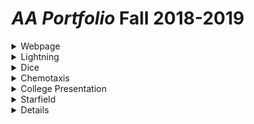 # *AA Portfolio* Fall 2018-2019

<details>
 <summary>Webpage</summary>
 <p>
  
  <a href="https://bharatha21.github.io/WebPageAashish/WebTest/Vacations.html">Vacations<br></a>
   
 
 <p>
 When I look back on my WebPage, it is really cool to see how I was able to display my cool photos from all 
        the vacations I have been on, on to a web page. This was a big step for my understanding on how much I can 
        do with java and html. It also made me realize how much I am capable of doing much more.
</p>
</p>
</details>    
 
  
  
 <details>
 <summary>Lightning</summary>
 <p>
  
  <a href="https://bharatha21.github.io/lightning2/">Rattatouile<br></a>
 
 <p>
Looking back on my Lightnig project, I remember how difficult it was to actually get the Lightning to appear
        on the screen. It was during this project that I became really comfortable asking for help when I was on the
        struggle bus. The project itself turned out good, although I might have to recheck my color schemes.
</p>
</p>
</details>     
     
     
     
     
 <details>
 <summary>Dice</summary>
 <p>
  
  <a href="https://bharatha21.github.io/dice3/">(D)Ice on My Wrist<br></a>
 
 <p>
Dice was one of my favorite projects we did all Tri, not only did I have fun while doing it but I figured it 
        out early and was able to tinker and make it better.
</p>
 </p> 
</details>


 <details>
 <summary>Chemotaxis</summary>
 <p>
  <a href="https://bharatha21.github.io/chemotaxis4/">Mint Oreos<nr></a>
 <p>
   <a href="https://bharatha21.github.io/PracticeChemo/">Modern Art<br></a>
 </p>
 <p>
 Chemotaxis was rough. It was really funny how I got my project, at first I created a bunch of circle objects
 and played around with the randomizer(which crated Modern Art) and then I just messed around with it more to get my final result. I can   still make it better, but I like where I ended.  
</p>
 </p>
</details> 


 
<details>
 <summary>College Presentation</summary>
 <p>
  
  <a href="https://docs.google.com/presentation/d/1dwFqulrfwr6D_06PPsU23uqHluj66n033EemwrsieE0/edit?usp=sharing">Purdue Pete<br></a>
 <p>
 I really liked the college presentation project. It was cool to do research on colleges and learn more specifclly the comp sci department. It was also a really different expirence actually calling a proffessor, it's something I have never done before, but I am glad I did it.
</p>
 </p>
 </details>
 
 
 <details>
  <summary>Starfield</summary>
 <p> 
  <a href="https://bharatha21.github.io/starfield5/">Starfield<br></a>
 <p>
 Starfield was really fun, although it was difficult and confusing, I still had a good time doing it. I ended up doing an American themed project. The most difficult part was getting the ineritance and interface to work.  
</p>
    
 </p>
</details>



<details>
 <sumary>Final Reflections</summary>
 <p>
 1. My total reflection of the trimester is I had a really good time. My favorite part of this tri was how Dr.R gave us the freedom to do what we wanted with our code. I really l;iked it because it gave us an opportunity to make our code our own. In Starfield, I copied code from a processing database and I realised how it works in my code, but it taught me nothing. I learned that even though I may find myself on the struggle bus more times than not, it is the only way I will get better. With that aside, here is my toughest code from the tri. 
 </p>
 <p>
```Java
 for(int i =10;i<=560;i+=55){
    for (int j = 10;j<=560;j+=55){
    die = new Die(i,j);
     int dice=(int)(Math.random()*6)+1;
     count += dice;
  die.show(dice); 
 </p>
 <p>
 2. This isn't the toughest code that I can do, but this specific code was tough for me at the beginning of the Tri. This is because I was still getting back into the groove of coding, and refreshing my mind on for loops and the random method. It took me a while to get a handle of dice but using the internet, peers, and Dr. R really helped me get through the struggle. 
 </p.
 </details>
  
